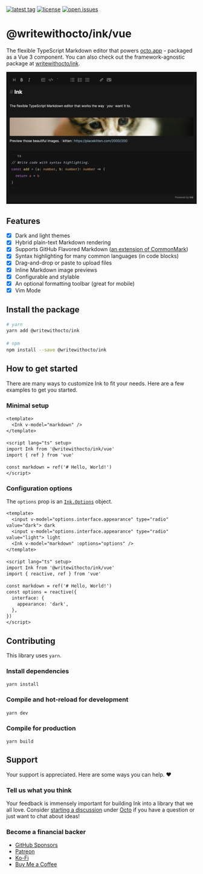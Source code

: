 [![latest tag](https://img.shields.io/github/v/tag/writewithocto/vue-ink?color=blue&label=latest%20tag&sort=semver)](https://github.com/writewithocto/vue-ink/releases)
[![license](https://img.shields.io/github/license/writewithocto/vue-ink)](https://github.com/writewithocto/vue-ink/blob/master/LICENSE)
[![open issues](https://img.shields.io/github/issues-raw/writewithocto/vue-ink)](https://github.com/writewithocto/vue-ink/issues)

# @writewithocto/ink/vue

The flexible TypeScript Markdown editor that powers [octo.app](https://octo.app) - packaged as a Vue 3 component. You can also check out the framework-agnostic package at [writewithocto/ink](https://github.com/writewithocto/ink).

![](screenshot.png)

## Features

- [x] Dark and light themes
- [x] Hybrid plain-text Markdown rendering
- [x] Supports GitHub Flavored Markdown ([an extension of CommonMark](https://github.github.com/gfm/#what-is-github-flavored-markdown-))
- [x] Syntax highlighting for many common languages (in code blocks)
- [x] Drag-and-drop or paste to upload files
- [x] Inline Markdown image previews
- [x] Configurable and stylable
- [x] An optional formatting toolbar (great for mobile)
- [x] Vim Mode

## Install the package

```bash
# yarn
yarn add @writewithocto/ink

# npm
npm install --save @writewithocto/ink
```

## How to get started

There are many ways to customize Ink to fit your needs. Here are a few examples to get you started.

### Minimal setup

```vue
<template>
  <Ink v-model="markdown" />
</template>

<script lang="ts" setup>
import Ink from '@writewithocto/ink/vue'
import { ref } from 'vue'

const markdown = ref('# Hello, World!')
</script>
```

### Configuration options

The `options` prop is an [`Ink.Options`](https://github.com/writewithocto/ink) object.

```vue
<template>
  <input v-model="options.interface.appearance" type="radio" value="dark"> dark
  <input v-model="options.interface.appearance" type="radio" value="light"> light
  <Ink v-model="markdown" :options="options" />
</template>

<script lang="ts" setup>
import Ink from '@writewithocto/ink/vue'
import { reactive, ref } from 'vue'

const markdown = ref('# Hello, World!')
const options = reactive({
  interface: {
    appearance: 'dark',
  },
})
</script>
```

## Contributing

This library uses `yarn`.

### Install dependencies

```shell
yarn install
```

### Compile and hot-reload for development

```shell
yarn dev
```

### Compile for production

```shell
yarn build
```

## Support

Your support is appreciated. Here are some ways you can help. ♥️

### Tell us what you think

Your feedback is immensely important for building Ink into a library that we all love. Consider [starting a discussion](https://github.com/writewithocto/octo/discussions) under [Octo](https://github.com/writewithocto/octo) if you have a question or just want to chat about ideas!

### Become a financial backer

- [GitHub Sponsors](https://github.com/sponsors/voraciousdev)
- [Patreon](https://patreon.com/voraciousdev)
- [Ko-Fi](https://ko-fi.com/voraciousdev)
- [Buy Me a Coffee](https://www.buymeacoffee.com/voraciousdev)
